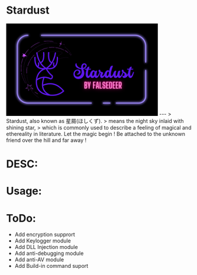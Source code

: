 # Stardust
<img src="https://raw.githubusercontent.com/Falsedeer/Stardust/main/Picture/banner.png" width="410" height="250"/>  
---  
> Stardust, also known as 星屑(ほしくず).  
> means the night sky inlaid with shining star,   
> which is commonly used to describe a feeling of magical and ethereality in literature.  
Let the magic begin !  
Be attached to the unknown friend over the hill and far away !

# DESC:

# Usage:

# ToDo:
- Add encryption supprort  
- Add Keylogger module  
- Add DLL Injection module  
- Add anti-debugging module  
- Add anti-AV module  
- Add Build-in command suport  
